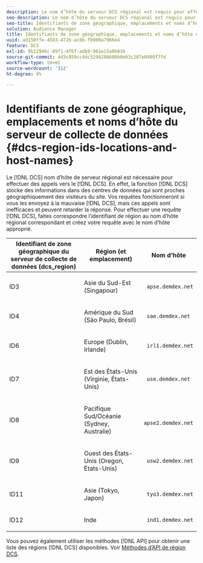 ```yaml
---
description: Le nom d’hôte du serveur DCS régional est requis pour effectuer des appels au serveur DCS. En effet, le serveur de collecte de données stocke des informations dans des centres de données qui sont proches géographiquement des visiteurs du site. Vos requêtes fonctionneront si vous les envoyez au mauvais serveur de collecte de données, mais ces appels sont inefficaces et peuvent retarder la réponse. Pour effectuer une requête DCS, faites correspondre l’identifiant de région à son nom d’hôte régional correspondant et créez votre requête avec le nom d’hôte approprié.
seo-description: Le nom d’hôte du serveur DCS régional est requis pour effectuer des appels au serveur DCS. En effet, le serveur de collecte de données stocke des informations dans des centres de données qui sont proches géographiquement des visiteurs du site. Vos requêtes fonctionneront si vous les envoyez au mauvais serveur de collecte de données, mais ces appels sont inefficaces et peuvent retarder la réponse. Pour effectuer une requête DCS, faites correspondre l’identifiant de région à son nom d’hôte régional correspondant et créez votre requête avec le nom d’hôte approprié.
seo-title: Identifiants de zone géographique, emplacements et noms d’hôte du serveur de collecte de données
solution: Audience Manager
title: Identifiants de zone géographique, emplacements et noms d’hôte du serveur de collecte de données
uuid: ad150ffe-4583-472b-ac8b-fb900a7966e4
feature: DCS
exl-id: 9b12946c-89f1-4f6f-adb9-961e15a0b816
source-git-commit: 4d3c859cc4dc5294286680b0e63c287e0409f7fd
workflow-type: tm+mt
source-wordcount: '312'
ht-degree: 9%

---
```


# Identifiants de zone géographique, emplacements et noms d’hôte du serveur de collecte de données {#dcs-region-ids-locations-and-host-names}

Le [!DNL DCS] nom d’hôte de serveur régional est nécessaire pour effectuer des appels vers le [!DNL DCS]. En effet, la fonction [!DNL DCS] stocke des informations dans des centres de données qui sont proches géographiquement des visiteurs du site. Vos requêtes fonctionneront si vous les envoyez à la mauvaise [!DNL DCS], mais ces appels sont inefficaces et peuvent retarder la réponse. Pour effectuer une requête [!DNL DCS], faites correspondre l’identifiant de région au nom d’hôte régional correspondant et créez votre requête avec le nom d’hôte approprié.

<table id="table_643212E4F9C64DFF9443904B01D89CB3"> 
 <thead> 
  <tr> 
   <th colname="col1" class="entry"> Identifiant de zone géographique du serveur de collecte de données (dcs_region) </th> 
   <th colname="col2" class="entry"> Région (et emplacement) </th> 
   <th colname="col3" class="entry"> Nom d’hôte </th> 
  </tr> 
 </thead>
 <tbody> 
  <tr> 
   <td colname="col1"> <p>ID3 </p> </td> 
   <td colname="col2"> <p>Asie du Sud-Est (Singapour) </p> </td> 
   <td colname="col3"> <p> <code> apse.demdex.net</code> </p> </td> 
  </tr> 
  <tr> 
   <td colname="col1"> <p>ID4 </p> </td> 
   <td colname="col2"> <p>Amérique du Sud (São Paulo, Brésil) </p> </td> 
   <td colname="col3"> <p> <code> sae.demdex.net</code> </p> </td> 
  </tr> 
  <tr> 
   <td colname="col1"> <p>ID6 </p> </td> 
   <td colname="col2"> <p>Europe (Dublin, Irlande) </p> </td> 
   <td colname="col3"> <p> <code> irl1.demdex.net</code> </p> </td> 
  </tr> 
  <tr> 
   <td colname="col1"> <p>ID7 </p> </td> 
   <td colname="col2"> <p>Est des États-Unis (Virginie, États-Unis) </p> </td> 
   <td colname="col3"> <p> <code> use.demdex.net</code> </p> </td> 
  </tr> 
  <tr> 
   <td colname="col1"> <p>ID8 </p> </td> 
   <td colname="col2"> <p>Pacifique Sud/Océanie (Sydney, Australie) </p> </td> 
   <td colname="col3"> <p> <code> apse2.demdex.net</code> </p> </td> 
  </tr> 
  <tr> 
   <td colname="col1"> <p>ID9 </p> </td> 
   <td colname="col2"> <p>Ouest des États-Unis (Oregon, États-Unis) </p> </td> 
   <td colname="col3"> <p> <code> usw2.demdex.net</code> </p> </td> 
  </tr> 
  <tr> 
   <td colname="col1"> <p>ID11 </p> </td> 
   <td colname="col2"> <p>Asie (Tokyo, Japon) </p> </td> 
   <td colname="col3"> <p> <code> tyo3.demdex.net</code> </p> </td> 
  </tr>
  <tr> 
   <td colname="col1"> <p>ID12 </p> </td> 
   <td colname="col2"> <p>Inde </p> </td> 
   <td colname="col3"> <p> <code> ind1.demdex.net</code> </p> </td> 
  </tr> 
 </tbody> 
</table>

Vous pouvez également utiliser les méthodes [!DNL API] pour obtenir une liste des régions [!DNL DCS] disponibles. Voir [Méthodes d’API de région DCS](../../../api/rest-api-main/aam-api-dcs-regions.md).
